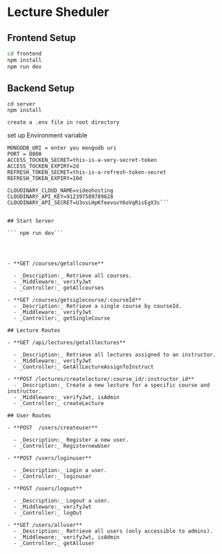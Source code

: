 # Lecture Sheduler

## Frontend Setup

```bash
cd frontend
npm install
npm run dev
```

## Backend Setup
```
cd server
npm install

create a .env file in root directory
```


set up Environment variable

```
MONGODB_URI = enter you mongodb uri
PORT = 8000
ACCESS_TOCKEN_SECRET=this-is-a-very-secret-token
ACCESS_TOCKEN_EXPIRY=2d
REFRESH_TOKEN_SECRET=this-is-a-refresh-token-secret
REFRESH_TOKEN_EXPIRY=10d

CLOUDINARY_CLOUD_NAME=videohosting
CLOUDINARY_API_KEY=912397589789628
CLOUDINARY_API_SECRET=U3osLHpKfeevovY6oVqRisEgX3s```


## Start Server

``` npm run dev```




- **GET /courses/getallcourse**

  - _Description:_ Retrieve all courses.
  - _Middleware:_ verifyJwt
  - _Controller:_ getAllcourses

- **GET /courses/getsiglecourse/:courseId**
  - _Description:_ Retrieve a single course by courseId.
  - _Middleware:_ verifyJwt
  - _Controller:_ getSingleCourse

## Lecture Routes

- **GET /api/lectures/getalllectures**

  - _Description:_ Retrieve all lectures assigned to an instructor.
  - _Middleware:_ verifyJwt
  - _Controller:_ GetAllLectureAssignToInstruct

- **POST /lectures/createlecture/:course_id/:instructor_id**
  - _Description:_ Create a new lecture for a specific course and instructor.
  - _Middleware:_ verifyJwt, isAdmin
  - _Controller:_ createLecture

## User Routes

- **POST  /users/createuser**

  - _Description:_ Register a new user.
  - _Controller:_ RegisternewUser

- **POST /users/loginuser**

  - _Description:_ Login a user.
  - _Controller:_ loginuser

- **POST /users/logout**

  - _Description:_ Logout a user.
  - _Middleware:_ verifyJwt
  - _Controller:_ logOut

- **GET /users/alluser**
  - _Description:_ Retrieve all users (only accessible to admins).
  - _Middleware:_ verifyJwt, isAdmin
  - _Controller:_ getAlluser



